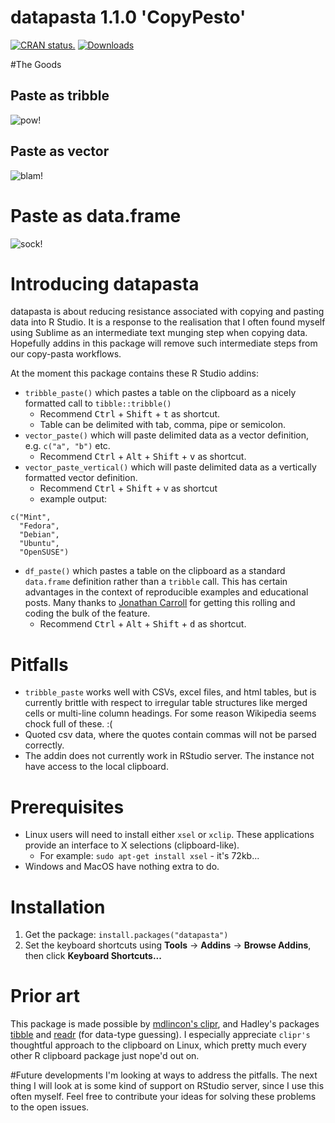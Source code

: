 # datapasta 1.1.0 'CopyPesto'
[![CRAN status.](http://www.r-pkg.org/badges/version/datapasta)](http://www.r-pkg.org/pkg/datapasta)
[![Downloads](http://cranlogs.r-pkg.org/badges/datapasta)](https://CRAN.R-project.org/package=datapasta)

#The Goods
## Paste as tribble
![pow!](https://raw.githubusercontent.com/milesmcbain/datapasta/master/inst/media/tribble_paste.gif)

## Paste as vector 
![blam!](https://raw.githubusercontent.com/milesmcbain/datapasta/master/inst/media/vector_paste.gif)

# Paste as data.frame
![sock!](https://raw.githubusercontent.com/milesmcbain/datapasta/master/inst/media/df_paste.gif)

# Introducing datapasta

datapasta is about reducing resistance associated with copying and pasting data into R Studio. It is a response to the realisation that I often found myself using Sublime as an intermediate text munging step when copying data. Hopefully addins in this package will remove such intermediate steps from our copy-pasta workflows.  

At the moment this package contains these R Studio addins:
* `tribble_paste()` which pastes a table on the clipboard as a nicely formatted call to `tibble::tribble()`
    - Recommend <kbd>Ctrl</kbd> + <kbd>Shift</kbd> + <kbd>t</kbd> as shortcut.
    - Table can be delimited with tab, comma, pipe or semicolon. 
* `vector_paste()` which will paste delimited data as a vector definition, e.g. `c("a", "b")` etc.
    - Recommend <kbd>Ctrl</kbd> + <kbd>Alt</kbd> + <kbd>Shift</kbd> + <kbd>v</kbd> as shortcut.
* `vector_paste_vertical()` which will paste delimited data as a vertically formatted vector definition.
    - Recommend <kbd>Ctrl</kbd> + <kbd>Shift</kbd> + <kbd>v</kbd> as shortcut 
    - example output:
```
c("Mint",
  "Fedora",
  "Debian",
  "Ubuntu",
  "OpenSUSE")
```
* `df_paste()` which pastes a table on the clipboard as a standard `data.frame` definition rather than a `tribble` call. This has certain advantages in the context of reproducible examples and educational posts. Many thanks to [Jonathan Carroll](https://github.com/jonocarroll) for getting this rolling and coding the bulk of the feature.
    - Recommend <kbd>Ctrl</kbd> + <kbd>Alt</kbd> + <kbd>Shift</kbd> + <kbd>d</kbd> as shortcut.
    
# Pitfalls
* `tribble_paste` works well with CSVs, excel files, and html tables, but is currently brittle with respect to irregular table structures like merged cells or multi-line column headings. For some reason Wikipedia seems chock full of these. :(
* Quoted csv data, where the quotes contain commas will not be parsed correctly.
* The addin does not currently work in RStudio server. The instance not have access to the local clipboard.

# Prerequisites
* Linux users will need to install either `xsel` or `xclip`. These applications provide an interface to X selections (clipboard-like).
    - For example: `sudo apt-get install xsel` - it's 72kb...
* Windows and MacOS have nothing extra to do.


# Installation

1. Get the package: `install.packages("datapasta")`
2. Set the keyboard shortcuts using **Tools** -> **Addins** -> **Browse Addins**, then click **Keyboard Shortcuts...**

# Prior art

This package is made possible by [mdlincon's clipr](https://github.com/mdlincoln/clipr), and Hadley's packages [tibble](https://github.com/hadley/tibble) and [readr](https://github.com/hadley/tibble) (for data-type guessing). I especially appreciate `clipr's` thoughtful approach to the clipboard on Linux, which pretty much every other R clipboard package just nope'd out on.

#Future developments
I'm looking at ways to address the pitfalls. The next thing I will look at is some kind of support on RStudio server, since I use this often myself. Feel free to contribute your ideas for solving these problems to the open issues.


